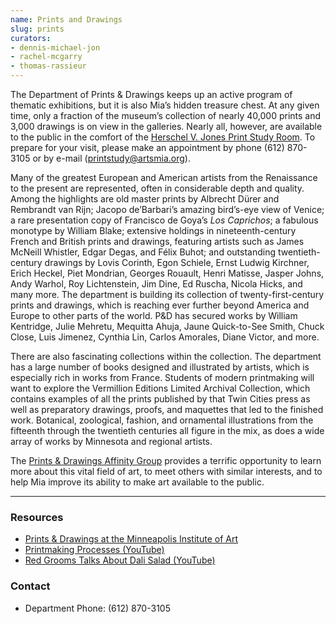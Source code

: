 ```yaml
---
name: Prints and Drawings
slug: prints
curators:
- dennis-michael-jon
- rachel-mcgarry
- thomas-rassieur
---
```


The Department of Prints &amp; Drawings keeps up an active program of thematic exhibitions, but it is also Mia’s hidden treasure chest. At any given time, only a fraction of the museum’s collection of nearly 40,000 prints and 3,000 drawings is on view in the galleries. Nearly all, however, are available to the public in the comfort of the <a href="http://new.artsmia.org/visit/study-rooms/">Herschel V. Jones Print Study Room</a>. To prepare for your visit, please make an appointment by phone (612) 870-3105 or by e-mail (<a href="mailto:printstudy@artsmia.org">printstudy@artsmia.org</a>).

Many of the greatest European and American artists from the Renaissance to the present are represented, often in considerable depth and quality. Among the highlights are old master prints by Albrecht Dürer and Rembrandt van Rijn; Jacopo de’Barbari’s amazing bird’s-eye view of Venice; a rare presentation copy of Francisco de Goya’s <em>Los Caprichos</em>; a fabulous monotype by William Blake; extensive holdings in nineteenth-century French and British prints and drawings, featuring artists such as James McNeill Whistler, Edgar Degas, and Félix Buhot; and outstanding twentieth-century drawings by Lovis Corinth, Egon Schiele, Ernst Ludwig Kirchner, Erich Heckel, Piet Mondrian, Georges Rouault, Henri Matisse, Jasper Johns, Andy Warhol, Roy Lichtenstein, Jim Dine, Ed Ruscha, Nicola Hicks, and many more. The department is building its collection of twenty-first-century prints and drawings, which is reaching ever further beyond America and Europe to other parts of the world. P&amp;D has secured works by William Kentridge, Julie Mehretu, Mequitta Ahuja, Jaune Quick-to-See Smith, Chuck Close, Luis Jimenez, Cynthia Lin, Carlos Amorales, Diane Victor, and more.

There are also fascinating collections within the collection. The department has a large number of books designed and illustrated by artists, which is especially rich in works from France. Students of modern printmaking will want to explore the Vermillion Editions Limited Archival Collection, which contains examples of all the prints published by that Twin Cities press as well as preparatory drawings, proofs, and maquettes that led to the finished work. Botanical, zoological, fashion, and ornamental illustrations from the fifteenth through the twentieth centuries all figure in the mix, as does a wide array of works by Minnesota and regional artists.

The <a href="http://new.artsmia.org/join-and-invest/affinity-groups/">Prints &amp; Drawings Affinity Group</a> provides a terrific opportunity to learn more about this vital field of art, to meet others with similar interests, and to help Mia improve its ability to make art available to the public.

---

### Resources

* [Prints & Drawings at the Minneapolis Institute of Art](http://artsmia.org/prints-drawings/)
* [Printmaking Processes (YouTube)](http://www.youtube.com/playlist?list=PL60EF8C723EACBBB7&feature=plcp)
* [Red Grooms Talks About Dali Salad (YouTube)](http://www.youtube.com/watch?v=T3kkjpWhhgU)

### Contact
* Department Phone: (612) 870-3105

